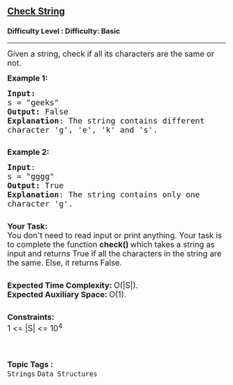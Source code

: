<h2><a href="https://www.geeksforgeeks.org/problems/check-string1818/1?page=7&category=Strings&sortBy=submissions">Check String</a></h2><h3>Difficulty Level : Difficulty: Basic</h3><hr><div class="problems_problem_content__Xm_eO"><p><span style="font-size:18px">Given a string, check if all its characters are the same or not.</span></p>

<p><span style="font-size:18px"><strong>Example 1:</strong></span></p>

<pre><span style="font-size:18px"><strong>Input:</strong>
s = "geeks"
<strong>Output:</strong> False
<strong>Explanation</strong>: The string contains different
character 'g', 'e', 'k' and 's'.
</span>
</pre>

<p><span style="font-size:18px"><strong>Example 2:</strong></span></p>

<pre><span style="font-size:18px"><strong>Input</strong>: 
s = "gggg"
<strong>Output:</strong> True
<strong>Explanation</strong>: The string contains only one
character 'g'.</span>
</pre>

<p><br>
<span style="font-size:18px"><strong>Your Task:</strong><br>
You don't need to read input or print anything. Your task is to complete the function&nbsp;<strong>check()&nbsp;</strong>which takes a string as input and returns True if all the characters in the string are the same. Else, it returns False.</span></p>

<p><br>
<span style="font-size:18px"><strong>Expected Time Complexity:&nbsp;</strong>O(|S|).<br>
<strong>Expected Auxiliary Space:&nbsp;</strong>O(1).</span></p>

<p><br>
<span style="font-size:18px"><strong>Constraints:</strong><br>
1 &lt;= |S| &lt;= 10<sup>4</sup></span><br>
&nbsp;</p>
</div><br><p><span style=font-size:18px><strong>Topic Tags : </strong><br><code>Strings</code>&nbsp;<code>Data Structures</code>&nbsp;
